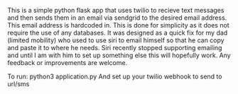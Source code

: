 This is a simple python flask app that uses twilio to recieve text messages and then sends them in an email via sendgrid to the desired email address. This email address is hardcoded in. This is done for simplicity as it does not require the use of any databases. It was designed as a quick fix for my dad (limited mobility) who used to use siri to email himself so that he can copy and paste it to where he needs. Siri recently stopped supporting emailing and until I am with him to set up something else this will hopefully work. Any feedback or improvements are welcome.

To run:
python3 application.py
And set up your twilio webhook to send to url/sms